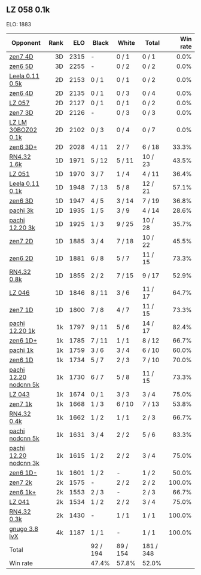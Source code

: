 ## LZ 058 0.1k ##

ELO: 1883

Opponent | Rank | ELO | Black | White | Total | Win rate
---------|-----:|----:|-------|-------|-------|-------:
[zen7 4D](zen7%204D.md) | 3D | 2315 | - | 0 / 1 | 0 / 1 | 0.0%
[zen6 5D](zen6%205D.md) | 3D | 2255 | - | 0 / 2 | 0 / 2 | 0.0%
[Leela 0.11 0.5k](Leela%200.11%200.5k.md) | 2D | 2153 | 0 / 1 | 0 / 1 | 0 / 2 | 0.0%
[zen6 4D](zen6%204D.md) | 2D | 2135 | 0 / 1 | 0 / 3 | 0 / 4 | 0.0%
[LZ 057](LZ%20057.md) | 2D | 2127 | 0 / 1 | 0 / 1 | 0 / 2 | 0.0%
[zen7 3D](zen7%203D.md) | 2D | 2126 | - | 0 / 3 | 0 / 3 | 0.0%
[LZ LM 30BOZ02 0.1k](LZ%20LM%2030BOZ02%200.1k.md) | 2D | 2102 | 0 / 3 | 0 / 4 | 0 / 7 | 0.0%
[zen6 3D+](zen6%203D+.md) | 2D | 2028 | 4 / 11 | 2 / 7 | 6 / 18 | 33.3%
[RN4.32 1.6k](RN4.32%201.6k.md) | 1D | 1971 | 5 / 12 | 5 / 11 | 10 / 23 | 43.5%
[LZ 051](LZ%20051.md) | 1D | 1970 | 3 / 7 | 1 / 4 | 4 / 11 | 36.4%
[Leela 0.11 0.1k](Leela%200.11%200.1k.md) | 1D | 1948 | 7 / 13 | 5 / 8 | 12 / 21 | 57.1%
[zen6 3D](zen6%203D.md) | 1D | 1947 | 4 / 5 | 3 / 14 | 7 / 19 | 36.8%
[pachi 3k](pachi%203k.md) | 1D | 1935 | 1 / 5 | 3 / 9 | 4 / 14 | 28.6%
[pachi 12.20 3k](pachi%2012.20%203k.md) | 1D | 1925 | 1 / 3 | 9 / 25 | 10 / 28 | 35.7%
[zen7 2D](zen7%202D.md) | 1D | 1885 | 3 / 4 | 7 / 18 | 10 / 22 | 45.5%
[zen6 2D](zen6%202D.md) | 1D | 1881 | 6 / 8 | 5 / 7 | 11 / 15 | 73.3%
[RN4.32 0.8k](RN4.32%200.8k.md) | 1D | 1855 | 2 / 2 | 7 / 15 | 9 / 17 | 52.9%
[LZ 046](LZ%20046.md) | 1D | 1846 | 8 / 11 | 3 / 6 | 11 / 17 | 64.7%
[zen7 1D](zen7%201D.md) | 1D | 1800 | 7 / 8 | 4 / 7 | 11 / 15 | 73.3%
[pachi 12.20 1k](pachi%2012.20%201k.md) | 1k | 1797 | 9 / 11 | 5 / 6 | 14 / 17 | 82.4%
[zen6 1D+](zen6%201D+.md) | 1k | 1785 | 7 / 11 | 1 / 1 | 8 / 12 | 66.7%
[pachi 1k](pachi%201k.md) | 1k | 1759 | 3 / 6 | 3 / 4 | 6 / 10 | 60.0%
[zen6 1D](zen6%201D.md) | 1k | 1734 | 5 / 7 | 2 / 3 | 7 / 10 | 70.0%
[pachi 12.20 nodcnn 5k](pachi%2012.20%20nodcnn%205k.md) | 1k | 1730 | 6 / 7 | 5 / 8 | 11 / 15 | 73.3%
[LZ 043](LZ%20043.md) | 1k | 1674 | 0 / 1 | 3 / 3 | 3 / 4 | 75.0%
[zen7 1k](zen7%201k.md) | 1k | 1668 | 1 / 3 | 6 / 10 | 7 / 13 | 53.8%
[RN4.32 0.4k](RN4.32%200.4k.md) | 1k | 1662 | 1 / 2 | 1 / 1 | 2 / 3 | 66.7%
[pachi nodcnn 5k](pachi%20nodcnn%205k.md) | 1k | 1631 | 3 / 4 | 2 / 2 | 5 / 6 | 83.3%
[pachi 12.20 nodcnn 3k](pachi%2012.20%20nodcnn%203k.md) | 1k | 1615 | 1 / 2 | 2 / 2 | 3 / 4 | 75.0%
[zen6 1D-](zen6%201D-.md) | 1k | 1601 | 1 / 2 | - | 1 / 2 | 50.0%
[zen7 2k](zen7%202k.md) | 2k | 1575 | - | 2 / 2 | 2 / 2 | 100.0%
[zen6 1k+](zen6%201k+.md) | 2k | 1553 | 2 / 3 | - | 2 / 3 | 66.7%
[LZ 041](LZ%20041.md) | 2k | 1534 | 1 / 2 | 2 / 2 | 3 / 4 | 75.0%
[RN4.32 0.3k](RN4.32%200.3k.md) | 2k | 1430 | - | 1 / 1 | 1 / 1 | 100.0%
[gnugo 3.8 lvX](gnugo%203.8%20lvX.md) | 4k | 1187 | 1 / 1 | - | 1 / 1 | 100.0%
Total | | | 92 / 194 | 89 / 154 | 181 / 348 | 
Win rate| | | 47.4% | 57.8% | 52.0% | 
